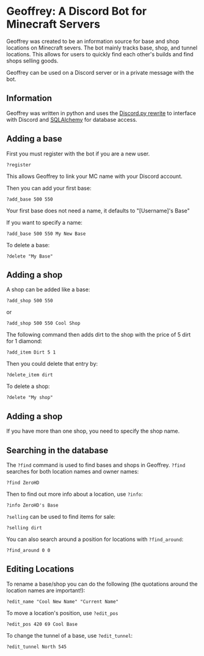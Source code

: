 # Geoffrey: A Discord Bot for Minecraft Servers
Geoffrey was created to be an information source for base and shop locations on Minecraft severs. The bot mainly tracks
base, shop, and tunnel locations. This allows for users to quickly find each other's builds and find shops selling
goods.

Geoffrey can be used on a Discord server or in a private message with the bot.

## Information
Geoffrey was written in python and uses the [Discord.py rewrite](https://discordpy.readthedocs.io/en/rewrite/)
 to interface with Discord and [SQLAlchemy](https://docs.sqlalchemy.org/en/latest/) for database
access.

## Adding a base
First you must register with the bot if you are a new user.
```
?register
```

This allows Geoffrey to link your MC name with your Discord account.

Then you can add your first base:
```
?add_base 500 550
```

Your first base does not need a name, it defaults to "[Username]'s Base"

If you want to specify a name:
```
?add_base 500 550 My New Base
```

To delete a base:
```
?delete "My Base"
```
## Adding a shop
A shop can be added like a base:
```
?add_shop 500 550
```

or

```
?add_shop 500 550 Cool Shop
```

The following command then adds dirt to the shop with the price of 5 dirt for 1 diamond:
```
?add_item Dirt 5 1 
```

Then you could delete that entry by:
```
?delete_item dirt
```

To delete a shop:
```
?delete "My shop"
```
## Adding a shop

If you have more than one shop, you need to specify the shop name.

## Searching in the database
The `?find` command is used to find bases and shops in Geoffrey. `?find` searches for both location names and owner names:
```
?find ZeroHD
```

Then to find out more info about a location, use `?info`:
```
?info ZeroHD's Base
```


`?selling` can be used to find items for sale:
```
?selling dirt
```

You can also search around a position for locations with `?find_around`:
```
?find_around 0 0
```

## Editing Locations
To rename a base/shop you can do the following (the quotations around the location names are important!):
```
?edit_name "Cool New Name" "Current Name"
```

To move a location's position, use `?edit_pos`
```
?edit_pos 420 69 Cool Base
```

To change the tunnel of a base, use `?edit_tunnel`:
```
?edit_tunnel North 545
```
